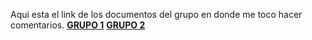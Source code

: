Aqui esta el link de los documentos del grupo en donde me toco hacer comentarios. 
**[GRUPO 1](https://docs.google.com/document/d/1Rve8FVtYdvhm9VBaAqAohaLyz4lqGx5DtfvMfe6QT18/edit?usp=sharing)**
**[GRUPO 2](https://docs.google.com/document/d/1tX06UTheEFJ5JdBK5_q8G9InLRTb3KfD6KHJeZjd3sc/edit?usp=sharing)**
